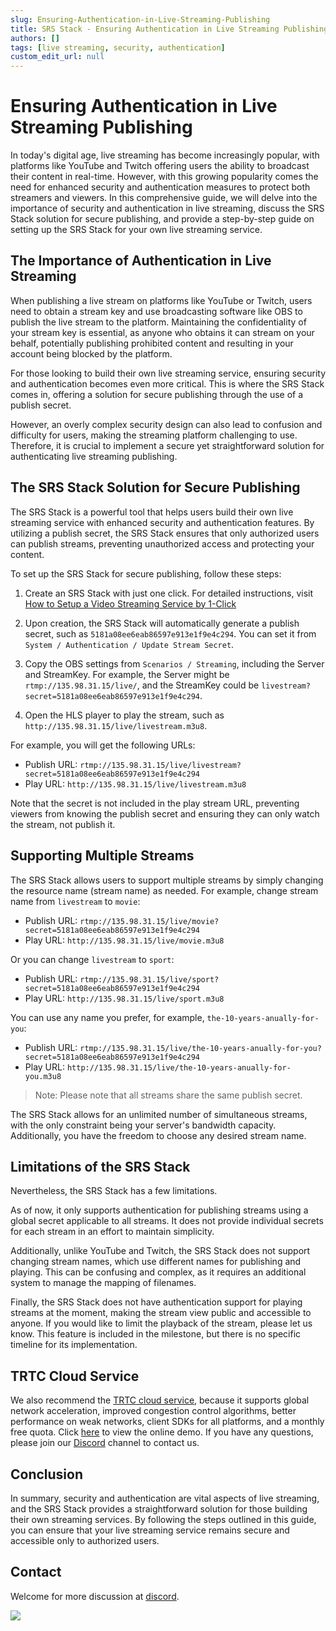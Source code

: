 ```yaml
---
slug: Ensuring-Authentication-in-Live-Streaming-Publishing
title: SRS Stack - Ensuring Authentication in Live Streaming Publishing
authors: []
tags: [live streaming, security, authentication]
custom_edit_url: null
---
```


# Ensuring Authentication in Live Streaming Publishing

In today's digital age, live streaming has become increasingly popular, with platforms like YouTube and 
Twitch offering users the ability to broadcast their content in real-time. However, with this growing 
popularity comes the need for enhanced security and authentication measures to protect both streamers 
and viewers. In this comprehensive guide, we will delve into the importance of security and authentication 
in live streaming, discuss the SRS Stack solution for secure publishing, and provide a step-by-step guide 
on setting up the SRS Stack for your own live streaming service.

<!--truncate-->

## The Importance of Authentication in Live Streaming

When publishing a live stream on platforms like YouTube or Twitch, users need to obtain a stream key 
and use broadcasting software like OBS to publish the live stream to the platform. Maintaining the 
confidentiality of your stream key is essential, as anyone who obtains it can stream on your behalf, 
potentially publishing prohibited content and resulting in your account being blocked by the platform.

For those looking to build their own live streaming service, ensuring security and authentication 
becomes even more critical. This is where the SRS Stack comes in, offering a solution for secure 
publishing through the use of a publish secret.

However, an overly complex security design can also lead to confusion and difficulty for users, 
making the streaming platform challenging to use. Therefore, it is crucial to implement a secure 
yet straightforward solution for authenticating live streaming publishing.

## The SRS Stack Solution for Secure Publishing

The SRS Stack is a powerful tool that helps users build their own live streaming service with enhanced 
security and authentication features. By utilizing a publish secret, the SRS Stack ensures that only 
authorized users can publish streams, preventing unauthorized access and protecting your content.

To set up the SRS Stack for secure publishing, follow these steps:

1. Create an SRS Stack with just one click. For detailed instructions, visit [How to Setup a Video Streaming Service by 1-Click](./2022-04-09-SRS-Stack-Tutorial.md)

1. Upon creation, the SRS Stack will automatically generate a publish secret, such as `5181a08ee6eab86597e913e1f9e4c294`. You can set it from `System / Authentication / Update Stream Secret`.

1. Copy the OBS settings from `Scenarios / Streaming`, including the Server and StreamKey. For example, the Server might be `rtmp://135.98.31.15/live/`, and the StreamKey could be `livestream?secret=5181a08ee6eab86597e913e1f9e4c294`.

1. Open the HLS player to play the stream, such as `http://135.98.31.15/live/livestream.m3u8`. 

For example, you will get the following URLs:
* Publish URL: `rtmp://135.98.31.15/live/livestream?secret=5181a08ee6eab86597e913e1f9e4c294`
* Play URL: `http://135.98.31.15/live/livestream.m3u8`

Note that the secret is not included in the play stream URL, preventing viewers from knowing the publish 
secret and ensuring they can only watch the stream, not publish it.

## Supporting Multiple Streams

The SRS Stack allows users to support multiple streams by simply changing the resource name (stream name) as 
needed. For example, change stream name from `livestream` to `movie`:
- Publish URL: `rtmp://135.98.31.15/live/movie?secret=5181a08ee6eab86597e913e1f9e4c294`
- Play URL: `http://135.98.31.15/live/movie.m3u8`

Or you can change `livestream` to `sport`:
- Publish URL: `rtmp://135.98.31.15/live/sport?secret=5181a08ee6eab86597e913e1f9e4c294`
- Play URL: `http://135.98.31.15/live/sport.m3u8`

You can use any name you prefer, for example, `the-10-years-anually-for-you`:
- Publish URL: `rtmp://135.98.31.15/live/the-10-years-anually-for-you?secret=5181a08ee6eab86597e913e1f9e4c294`
- Play URL: `http://135.98.31.15/live/the-10-years-anually-for-you.m3u8`

> Note: Please note that all streams share the same publish secret.

The SRS Stack allows for an unlimited number of simultaneous streams, with the only constraint being your 
server's bandwidth capacity. Additionally, you have the freedom to choose any desired stream name.

## Limitations of the SRS Stack

Nevertheless, the SRS Stack has a few limitations. 

As of now, it only supports authentication for publishing streams using a global secret applicable to 
all streams. It does not provide individual secrets for each stream in an effort to maintain simplicity.

Additionally, unlike YouTube and Twitch, the SRS Stack does not support changing stream names, which use 
different names for publishing and playing. This can be confusing and complex, as it requires an additional 
system to manage the mapping of filenames.

Finally, the SRS Stack does not have authentication support for playing streams at the moment, making the 
stream view public and accessible to anyone. If you would like to limit the playback of the stream, please 
let us know. This feature is included in the milestone, but there is no specific timeline for its 
implementation.

## TRTC Cloud Service

We also recommend the [TRTC cloud service](https://ossrs.io/trtc/pricing?utm_source=community&utm_medium=ossrs&utm_campaign=OBS-WHIP-TRTC&_channel_track_key=yb4mTLui), 
because it supports global network acceleration, improved congestion control algorithms, better performance on weak networks, 
client SDKs for all platforms, and a monthly free quota. Click [here](https://ossrs.io/trtc/demo?utm_source=community&utm_medium=ossrs&utm_campaign=OBS-WHIP-TRTC&_channel_track_key=lfJKyOlF)
to view the online demo. If you have any questions, please join our [Discord](https://discord.gg/DCCH6HyhuT) channel
to contact us.

## Conclusion

In summary, security and authentication are vital aspects of live streaming, and the SRS Stack provides a 
straightforward solution for those building their own streaming services. By following the steps outlined 
in this guide, you can ensure that your live streaming service remains secure and accessible only to 
authorized users.

## Contact

Welcome for more discussion at [discord](https://discord.gg/bQUPDRqy79).

![](https://ossrs.net/gif/v1/sls.gif?site=ossrs.io&path=/lts/blog-en/2023-08-29-Ensuring-Authentication-for-Live-Streaming-Publishing)
